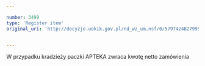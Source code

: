 ```yaml
---

number: 3499
type: 'Register item'
original_uri: 'http://decyzje.uokik.gov.pl/nd_wz_um.nsf/0/5797424B27995821C1257A520034D53B?OpenDocument'


---
```


W przypadku kradzieży paczki APTEKA zwraca kwotę netto zamówienia
